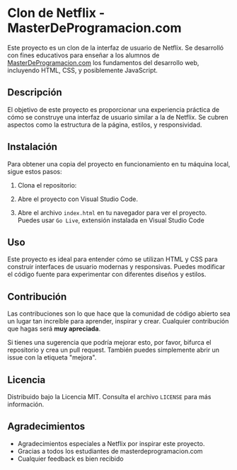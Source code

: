# Clon de Netflix - MasterDeProgramacion.com

Este proyecto es un clon de la interfaz de usuario de Netflix. Se desarrolló con fines educativos para enseñar a los alumnos de [MasterDeProgramacion.com](https://masterdeprogramacion.com) los fundamentos del desarrollo web, incluyendo HTML, CSS, y posiblemente JavaScript.

## Descripción

El objetivo de este proyecto es proporcionar una experiencia práctica de cómo se construye una interfaz de usuario similar a la de Netflix. Se cubren aspectos como la estructura de la página, estilos, y responsividad.

## Instalación

Para obtener una copia del proyecto en funcionamiento en tu máquina local, sigue estos pasos:

1. Clona el repositorio:

2. Abre el proyecto con Visual Studio Code.

3. Abre el archivo `index.html` en tu navegador para ver el proyecto. Puedes usar `Go Live`, extensión instalada en Visual Studio Code

## Uso

Este proyecto es ideal para entender cómo se utilizan HTML y CSS para construir interfaces de usuario modernas y responsivas. Puedes modificar el código fuente para experimentar con diferentes diseños y estilos.

## Contribución

Las contribuciones son lo que hace que la comunidad de código abierto sea un lugar tan increíble para aprender, inspirar y crear. Cualquier contribución que hagas será **muy apreciada**.

Si tienes una sugerencia que podría mejorar esto, por favor, bifurca el repositorio y crea un pull request. También puedes simplemente abrir un issue con la etiqueta "mejora".

## Licencia

Distribuido bajo la Licencia MIT. Consulta el archivo `LICENSE` para más información.

## Agradecimientos

- Agradecimientos especiales a Netflix por inspirar este proyecto.
- Gracias a todos los estudiantes de masterdeprogramacion.com
- Cualquier feedback es bien recibido
